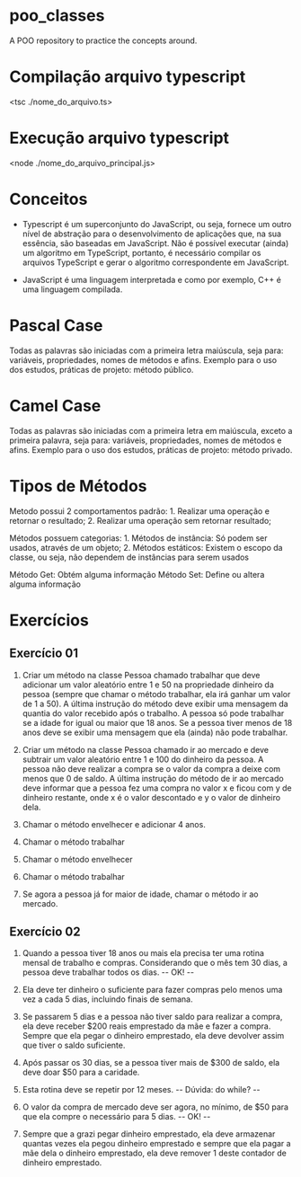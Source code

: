 # poo_classes
A POO repository to practice the concepts around.

# Compilação arquivo typescript
<tsc ./nome_do_arquivo.ts>

# Execução arquivo typescript
<node ./nome_do_arquivo_principal.js>

# Conceitos
* Typescript é um superconjunto do JavaScript, ou seja, fornece um outro nível de abstração para o desenvolvimento de aplicações que, 
na sua essência, são baseadas em JavaScript. Não é possível executar (ainda) um algoritmo em TypeScript, portanto, é necessário compilar os arquivos
TypeScript e gerar o algoritmo correspondente em JavaScript. 

* JavaScript é uma linguagem interpretada e como por exemplo, C++ é uma linguagem compilada. 

# Pascal Case
Todas as palavras são iniciadas com a primeira letra maiúscula, seja para: variáveis, propriedades, nomes de métodos e afins. 
Exemplo para o uso dos estudos, práticas de projeto: método público.

# Camel Case
Todas as palavras são iniciadas com a primeira letra em maiúscula, exceto a primeira palavra, seja para: variáveis, propriedades, nomes de métodos e afins. Exemplo para o uso dos estudos, práticas de projeto: método privado.

# Tipos de Métodos
Metodo possui 2 comportamentos padrão:
    1. Realizar uma operação e retornar o resultado;
    2. Realizar uma operação sem retornar resultado; 

Métodos possuem categorias: 
    1. Métodos de instância: Só podem ser usados, através de um objeto;
    2. Métodos estáticos: Existem o escopo da classe, ou seja, não dependem de instâncias para serem usados
    
Método Get: Obtém alguma informação
Método Set: Define ou altera alguma informação

# Exercícios
## Exercício 01
1. Criar um método na classe Pessoa chamado trabalhar que deve adicionar um valor aleatório entre 1 e 50 na propriedade dinheiro da pessoa (sempre que chamar o método trabalhar, ela irá ganhar um valor de 1 a 50). A última instrução do método deve exibir uma mensagem  da quantia do valor recebido após o trabalho. A pessoa só pode trabalhar se a idade for igual ou maior que 18 anos. Se a pessoa tiver menos de 18 anos deve se exibir uma mensagem que ela (ainda) não pode  trabalhar. 

2. Criar um método na classe Pessoa chamado ir ao mercado e deve subtrair um valor aleatório entre 1 e 100 do dinheiro da pessoa. A pessoa não deve realizar a compra se o valor da compra a deixe com menos que 0 de saldo. A última instrução do método de ir ao mercado deve informar que a pessoa fez uma compra no valor x e ficou com y de dinheiro restante, onde x é o valor descontado e y o valor de dinheiro dela. 

3. Chamar o método envelhecer e adicionar 4 anos. 

4. Chamar o método trabalhar 

5. Chamar o método envelhecer

6. Chamar o método trabalhar 

7. Se agora a pessoa já for maior de idade, chamar o método ir ao mercado. 

## Exercício 02
1. Quando a pessoa tiver 18 anos ou mais ela precisa ter uma rotina mensal de trabalho e compras. Considerando que o mês tem 30 dias, a pessoa deve trabalhar todos os dias. -- OK! --

2. Ela deve ter dinheiro o suficiente para fazer compras pelo menos uma vez a cada 5 dias, incluindo finais de semana.

3. Se passarem 5 dias e a pessoa não tiver saldo para realizar a compra, ela deve receber $200 reais emprestado da mãe e fazer a compra. Sempre que ela pegar o dinheiro emprestado, ela deve devolver assim que tiver o saldo suficiente. 

4. Após passar os 30 dias, se a pessoa tiver mais de $300 de saldo, ela deve doar $50 para a caridade. 

2. Esta rotina deve se repetir por 12 meses. -- Dúvida: do while? --

3. O valor da compra de mercado deve ser agora, no mínimo, de $50 para que ela compre o necessário para 5 dias. -- OK! --

4. Sempre que a grazi pegar dinheiro emprestado, ela deve armazenar quantas vezes ela pegou dinheiro emprestado e sempre que ela pagar a mãe dela o dinheiro emprestado, ela deve remover 1 deste contador de dinheiro emprestado. 

